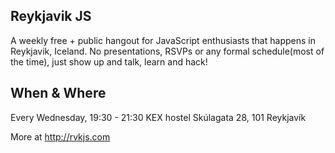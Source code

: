 ## Reykjavik JS

A weekly free + public hangout for JavaScript enthusiasts that happens in Reykjavik, Iceland. No presentations, RSVPs or any formal schedule(most of the time), just show up and talk, learn and hack!

## When & Where

Every Wednesday, 19:30 - 21:30
KEX hostel
Skúlagata 28, 101 Reykjavík

More at http://rvkjs.com
